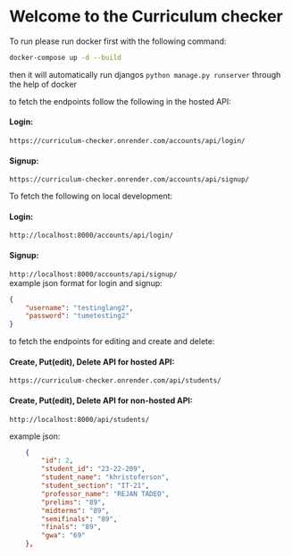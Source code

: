 # Welcome to the Curriculum checker 

To run please run docker first with the following command:  
```bash
docker-compose up -d --build
```  
then it will automatically run djangos `python manage.py runserver` through the help of docker  

to fetch the endpoints follow the following in the hosted API:  
#### Login:  
```
https://curriculum-checker.onrender.com/accounts/api/login/
```
#### Signup:  
```
https://curriculum-checker.onrender.com/accounts/api/signup/
```

To fetch the following on local development:
#### Login:  
```http://localhost:8000/accounts/api/login/```  
#### Signup:  
```http://localhost:8000/accounts/api/signup/```  
example json format for login and signup:  
```json
{
    "username": "testinglang2",
    "password": "tumetesting2"
}
```

to fetch the endpoints for editing and create and delete:  
#### Create, Put(edit), Delete API for hosted API:  
```https://curriculum-checker.onrender.com/api/students/```  
#### Create, Put(edit), Delete API for non-hosted API:  
```http://localhost:8000/api/students/```  

example json:  
```json
    {
        "id": 2,
        "student_id": "23-22-209",
        "student_name": "khristoferson",
        "student_section": "IT-21",
        "professor_name": "REJAN TADEO",
        "prelims": "89",
        "midterms": "89",
        "semifinals": "89",
        "finals": "89",
        "gwa": "69"
    },
```
